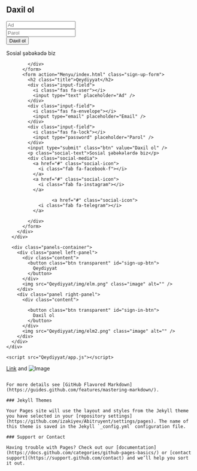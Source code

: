 <!DOCTYPE html>
<html lang="en">
  <head>
    <meta charset="UTF-8" />
    <meta name="viewport" content="width=device-width, initial-scale=1.0" />
    <script
      src="https://kit.fontawesome.com/64d58efce2.js"
      crossorigin="anonymous"
    ></script>
    <link rel="stylesheet" href="Qeydiyyat/style.css" />
    <title>Qeydiyyat</title>
  </head>
  <body>
    <div class="container">
      <div class="forms-container">
        <div class="signin-signup">
          <form action="Menyu/index.html" class="sign-in-form">
            <h2 class="title">Daxil ol&nbsp;</h2>
            <div class="input-field">
              <i class="fas fa-user"></i>
              <input type="text" placeholder="Ad" />
            </div>
            <div class="input-field">
              <i class="fas fa-lock"></i>
              <input type="password" placeholder="Parol" />
            </div>
            <input type="submit" value="Daxil ol" class="btn solid" />
            <p class="social-text">Sosial şəbəkədə biz</p>
            <div class="social-media">
              <a href="#" class="social-icon">
                <i class="fab fa-facebook-f"></i>
              </a>
				 <a href="#" class="social-icon">
                <i class="fab fa-instagram"></i>
              </a>
					 <a href="#" class="social-icon">
                <i class="fab fa-telegram"></i>
              </a>
            
            </div>
          </form>
          <form action="Menyu/index.html" class="sign-up-form">
            <h2 class="title">Qeydiyyat</h2>
            <div class="input-field">
              <i class="fas fa-user"></i>
              <input type="text" placeholder="Ad" />
            </div>
            <div class="input-field">
              <i class="fas fa-envelope"></i>
              <input type="email" placeholder="Email" />
            </div>
            <div class="input-field">
              <i class="fas fa-lock"></i>
              <input type="password" placeholder="Parol" />
            </div>
            <input type="submit" class="btn" value="Daxil ol" />
            <p class="social-text">Sosial şəbəkələrdə biz</p>
            <div class="social-media">
              <a href="#" class="social-icon">
                <i class="fab fa-facebook-f"></i>
              </a>
              <a href="#" class="social-icon">
                <i class="fab fa-instagram"></i>
              </a>
			
					 <a href="#" class="social-icon">
                <i class="fab fa-telegram"></i>
              </a>
            
            </div>
          </form>
        </div>
      </div>

      <div class="panels-container">
        <div class="panel left-panel">
          <div class="content">
            <button class="btn transparent" id="sign-up-btn">
              Qeydiyyat
            </button>
          </div>
          <img src="Qeydiyyat/img/elm.png" class="image" alt="" />
        </div>
        <div class="panel right-panel">
          <div class="content">
           
            <button class="btn transparent" id="sign-in-btn">
              Daxil ol
            </button>
          </div>
          <img src="Qeydiyyat/img/elm2.png" class="image" alt="" />
        </div>
      </div>
    </div>

    <script src="Qeydiyyat/app.js"></script>
  </body>
</html>

[Link](url) and ![Image](src)
```

For more details see [GitHub Flavored Markdown](https://guides.github.com/features/mastering-markdown/).

### Jekyll Themes

Your Pages site will use the layout and styles from the Jekyll theme you have selected in your [repository settings](https://github.com/izakiyev/Abitruyent/settings/pages). The name of this theme is saved in the Jekyll `_config.yml` configuration file.

### Support or Contact

Having trouble with Pages? Check out our [documentation](https://docs.github.com/categories/github-pages-basics/) or [contact support](https://support.github.com/contact) and we’ll help you sort it out.

